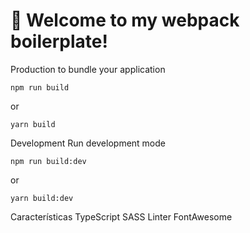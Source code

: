 # 🚀 Welcome to my webpack boilerplate!

Production
to bundle your application

```
npm run build
```

or

```
yarn build
```

Development
Run development mode

```
npm run build:dev
```

or

```
yarn build:dev
```

Características
TypeScript
SASS
Linter
FontAwesome
